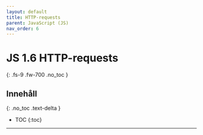```yaml
---
layout: default
title: HTTP-requests
parent: JavaScript (JS)
nav_order: 6
---
```


# JS 1.6 HTTP-requests
{: .fs-9 .fw-700 .no_toc }

## Innehåll
{: .no_toc .text-delta }

- TOC
{:toc}

---
